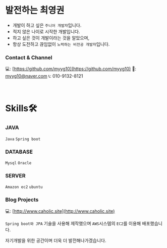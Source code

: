 # 발전하는 최영권

- 개발이 하고 싶은 `주니어 개발자`입니다.
- 적지 않은 나이로 시작한 개발입니다. 
- 하고 싶은 것이 개발이라는 것을 알았으며,
- 항상 도전하고 끊임없이 `노력하는 비전공 개발자`입니다.

### Contact & Channel
💻: [https://github.com/myyg10](https://github.com/myyg10)
💌: myyg10@naver.com
📞: 010-9132-8121
<br/><br/><br/>

# Skills🛠

### JAVA
`Java` `Spring boot`
### DATABASE
`Mysql` `Oracle`
### SERVER
`Amazon ec2` `ubuntu`

### Blog Projects

💻: [http://www.caholic.site](http://www.caholic.site)

`Spring boot와 JPA` 기술을 사용해 제작했으며 
`AWS`시스템의 `EC2`를 이용해 배포했습니다.

자기개발을 위한 공간이며 더욱 더 발전해나가겠습니다.
